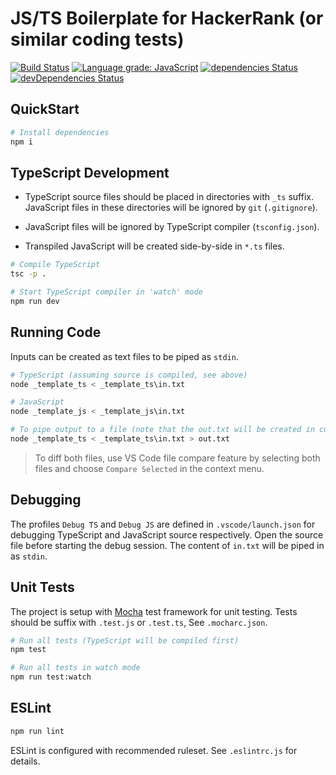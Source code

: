 # JS/TS Boilerplate for HackerRank (or similar coding tests)

[![Build Status](https://img.shields.io/github/workflow/status/deskoh/hackerrankjs_boilerplate/Node%20CI)](https://github.com/deskoh/hackerrankjs_boilerplate/actions?query=workflow%3ANode+CI)
[![Language grade: JavaScript](https://img.shields.io/lgtm/grade/javascript/g/deskoh/hackerrankjs_boilerplate.svg?logo=lgtm&logoWidth=18)](https://lgtm.com/projects/g/deskoh/hackerrankjs_boilerplate/context:javascript)
[![dependencies Status](https://img.shields.io/david/deskoh/hackerrankjs_boilerplate.svg?style=flat)](https://david-dm.org/deskoh/hackerrankjs_boilerplate)
[![devDependencies Status](https://img.shields.io/david/dev/deskoh/hackerrankjs_boilerplate.svg?style=flat)](https://david-dm.org/deskoh/hackerrankjs_boilerplate?type=dev)

## QuickStart

```sh
# Install dependencies
npm i
```

## TypeScript Development

* TypeScript source files should be placed in directories with `_ts` suffix. JavaScript files in these directories will be ignored by `git` (`.gitignore`).

* JavaScript files will be ignored by TypeScript compiler (`tsconfig.json`).

* Transpiled JavaScript will be created side-by-side in `*.ts` files.

```sh
# Compile TypeScript
tsc -p .

# Start TypeScript compiler in 'watch' mode
npm run dev
```

## Running Code

Inputs can be created as text files to be piped as `stdin`.

```sh
# TypeScript (assuming source is compiled, see above)
node _template_ts < _template_ts\in.txt

# JavaScript
node _template_js < _template_js\in.txt

# To pipe output to a file (note that the out.txt will be created in current directory)
node _template_ts < _template_ts\in.txt > out.txt
```

> To diff both files, use VS Code file compare feature by selecting both files and choose `Compare Selected` in the context menu.

## Debugging

The profiles `Debug TS` and `Debug JS` are defined in `.vscode/launch.json` for debugging TypeScript and JavaScript source respectively. Open the source file before starting the debug session. The content of `in.txt` will be piped in as `stdin`.

## Unit Tests

The project is setup with [Mocha](https://mochajs.org/) test framework for unit testing. Tests should be suffix with `.test.js` or `.test.ts`, See `.mocharc.json`.

```sh
# Run all tests (TypeScript will be compiled first)
npm test

# Run all tests in watch mode
npm run test:watch
```

## ESLint

```sh
npm run lint
```

ESLint is configured with recommended ruleset. See `.eslintrc.js` for details.
